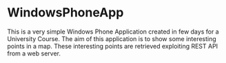# WindowsPhoneApp

This is a very simple Windows Phone Application created in few days for a University Course.
The aim of this application is to show some interesting points in a map.
These interesting points are retrieved exploiting REST API from a web server.

